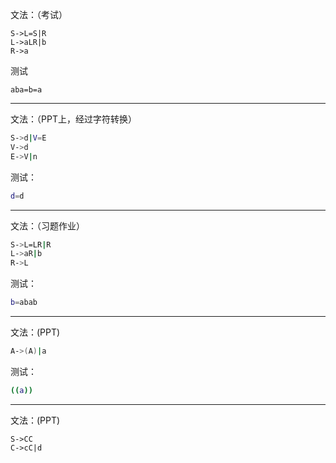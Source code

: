 文法：（考试）
```
S->L=S|R
L->aLR|b
R->a
```
测试
```
aba=b=a
```
***
文法：（PPT上，经过字符转换）
```bash
S->d|V=E
V->d
E->V|n
```
测试：
```bash
d=d
```
***

文法：（习题作业）
```bash
S->L=LR|R
L->aR|b
R->L
```
测试：
```bash
b=abab
```
***

文法：(PPT)
```bash
A->(A)|a
```
测试：
```bash
((a))
```
***
文法：(PPT)
```
S->CC
C->cC|d
```

